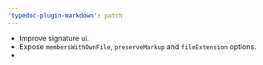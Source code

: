 ```yaml
---
'typedoc-plugin-markdown': patch
---
```


- Improve signature ui.
- Expose `membersWithOwnFile`, `preserveMarkup` and `fileExtension` options.
-
